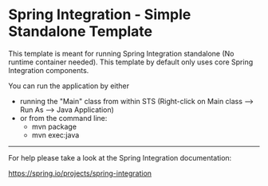 Spring Integration - Simple Standalone Template
================================================================================

This template is meant for running Spring Integration standalone (No runtime
container needed). This template by default only uses core Spring Integration
components.

You can run the application by either

* running the "Main" class from within STS (Right-click on Main class --> Run As --> Java Application)
* or from the command line:
    - mvn package
    - mvn exec:java

--------------------------------------------------------------------------------

For help please take a look at the Spring Integration documentation:

https://spring.io/projects/spring-integration


